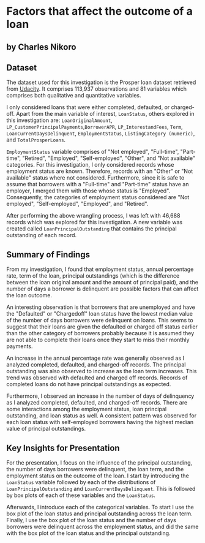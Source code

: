 # Factors that affect the outcome of a loan

## by Charles Nikoro

## Dataset

The dataset used for this investigation is the Prosper loan dataset retrieved from [Udacity](https://www.google.com/url?q=https://s3.amazonaws.com/udacity-hosted-downloads/ud651/prosperLoanData.csv&sa=D&ust=1581581520570000). It comprises 113,937 observations and 81 variables which comprises both qualitative and quantitative variables.

I only considered loans that were either completed, defaulted, or charged-off. Apart from the main variable of interest, `LoanStatus`, others explored in this investigation are: `LoanOriginalAmount`, `LP_CustomerPrincipalPayments`,`BorrowerAPR`, `LP_InterestandFees`, `Term`, `LoanCurrentDaysDelinquent`, `EmploymentStatus`, `ListingCategory (numeric)`, and `TotalProsperLoans`.

`EmploymentStatus` variable comprises of "Not employed", "Full-time", "Part-time", "Retired", "Employed", "Self-employed", "Other", and "Not available" categories. For this investigation, I only considered records whose employment status are known. Therefore, records with an "Other" or "Not available" status where not considered. Furthermore, since it is safe to assume that borrowers with a "Full-time" and "Part-time" status have an employer, I merged them with those whose status is "Employed". Consequently, the categories of employment status considered are "Not employed", "Self-employed", "Employed", and "Retired".

After performing the above wrangling process, I was left with 46,688 records which was explored for this investigation. A new variable was created called `LoanPrincipalOutstanding` that contains the principal outstanding of each record.

## Summary of Findings

From my investigation, I found that employment status, annual percentage rate, term of the loan, principal outstandings (which is the difference between the loan original amount and the amount of principal paid), and the number of days a borrower is delinquent are possible factors that can affect the loan outcome.

An interesting observation is that borrowers that are unemployed and have the "Defaulted" or "Chargedoff" loan status have the lowest median value of the number of days borrowers were delinquent on loans. This seems to suggest that their loans are given the defaulted or charged off status earlier than the other category of borrowers probably because it is assumed they are not able to complete their loans once they start to miss their monthly payments.

An increase in the annual percentage rate was generally observed as I analyzed completed, defaulted, and charged-off records. The principal outstanding was also observed to increase as the loan term increases. This trend was observed with defaulted and charged off records. Records of completed loans do not have principal outstandings as expected.

Furthermore, I observed an increase in the number of days of delinquency as I analyzed completed, defaulted, and charged-off records. There are some interactions among the employment status, loan principal outstanding, and loan status as well. A consistent pattern was observed for each loan status with self-employed borrowers having the highest median value of principal outstandings.

## Key Insights for Presentation

For the presentation, I focus on the influence of the principal outstanding, the number of days borrowers were delinquent, the loan term, and the employment status on the outcome of the loan. I start by introducing the `LoanStatus` variable followed by each of the distributions of `LoanPrincipalOutstanding` and `LoanCurrentDaysDelinquent`. This is followed by box plots of each of these variables and the `LoanStatus`.

Afterwards, I introduce each of the categorical variables. To start I use the box plot of the loan status and principal outstanding across the loan term. Finally, I use the box plot of the loan status and the number of days borrowers were delinquent across the employment status, and did the same with the box plot of the loan status and the principal outstanding.
